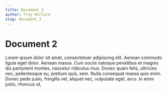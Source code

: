 ```yaml
---
title: Document 2
author: Troy McClure
slug: document_2
---
```


# Document 2

Lorem ipsum dolor sit amet, consectetuer adipiscing elit. Aenean commodo
ligula eget dolor. Aenean massa. Cum sociis natoque penatibus et magnis dis
parturient montes, nascetur ridiculus mus. Donec quam felis, ultricies nec,
pellentesque eu, pretium quis, sem. Nulla consequat massa quis enim. Donec
pede justo, fringilla vel, aliquet nec, vulputate eget, arcu. In enim justo,
rhoncus ut,
